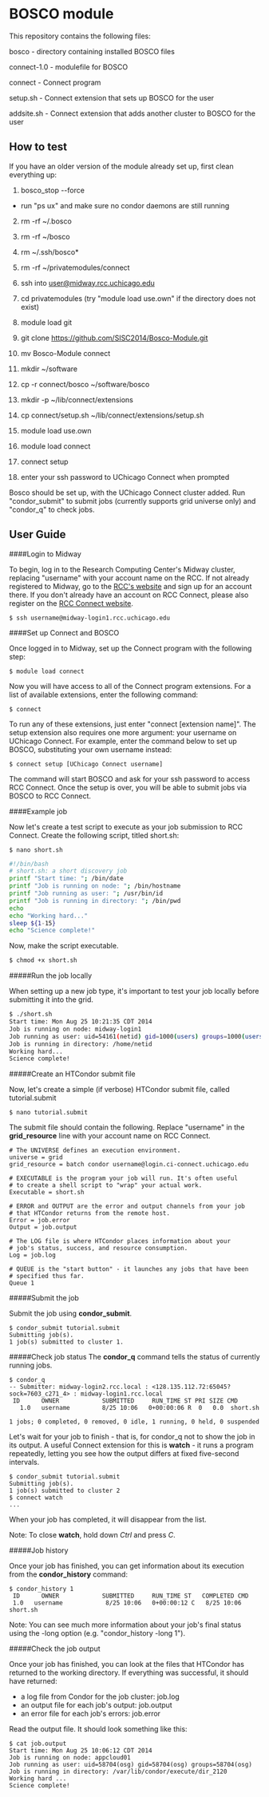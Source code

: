 BOSCO module
============
This repository contains the following files: 

bosco - directory containing installed BOSCO files 

connect-1.0 - modulefile for BOSCO

connect - Connect program

setup.sh - Connect extension that sets up BOSCO for the user

addsite.sh - Connect extension that adds another cluster to BOSCO for the user 

How to test
-----------

If you have an older version of the module already set up, first clean everything up:
1. bosco_stop --force 
 - run "ps ux" and make sure no condor daemons are still running
2. rm -rf ~/.bosco
3. rm -rf ~/bosco
4. rm ~/.ssh/bosco*
5. rm -rf ~/privatemodules/connect  

1. ssh into user@midway.rcc.uchicago.edu
2. cd privatemodules (try "module load use.own" if the directory does not exist)
3. module load git
4. git clone https://github.com/SISC2014/Bosco-Module.git
5. mv Bosco-Module connect
6. mkdir ~/software
7. cp -r connect/bosco ~/software/bosco
8. mkdir -p ~/lib/connect/extensions
9. cp connect/setup.sh ~/lib/connect/extensions/setup.sh
10. module load use.own
11. module load connect
12. connect setup <username on UChicago Connect>
13. enter your ssh password to UChicago Connect when prompted

Bosco should be set up, with the UChicago Connect cluster added. Run "condor_submit" to submit jobs (currently supports grid universe only) and "condor_q" to check jobs. 

User Guide 
----------
####Login to Midway

To begin, log in to the Research Computing Center's Midway cluster, replacing "username" with your account name on the RCC. If not already registered to Midway, go to the [RCC's website](http://rcc.uchicago.edu/) and sign up for an account there. If you don't already have an account on RCC Connect, please also register on the [RCC Connect website](http://ci-connect.uchicago.edu/).

```
$ ssh username@midway-login1.rcc.uchicago.edu
```

####Set up Connect and BOSCO

Once logged in to Midway, set up the Connect program with the following step:

```
$ module load connect
```

Now you will have access to all of the Connect program extensions. For a list of available extensions, enter the following command:

```
$ connect
```

To run any of these extensions, just enter "connect [extension name]". The setup extension also requires one more argument: your username on UChicago Connect. For example, enter the command below to set up BOSCO, substituting your own username instead: 

```
$ connect setup [UChicago Connect username]
```

The command will start BOSCO and ask for your ssh password to access RCC Connect. Once the setup is over, you will be able to submit jobs via BOSCO to RCC Connect. 

####Example job 

Now let's create a test script to execute as your job submission to RCC Connect. Create the following script, titled short.sh: 

````
$ nano short.sh
````

````bash
#!/bin/bash
# short.sh: a short discovery job
printf "Start time: "; /bin/date
printf "Job is running on node: "; /bin/hostname
printf "Job running as user: "; /usr/bin/id
printf "Job is running in directory: "; /bin/pwd
echo
echo "Working hard..."
sleep ${1-15}
echo "Science complete!"
````

Now, make the script executable.
````bash
$ chmod +x short.sh
````

#####Run the job locally

When setting up a new job type, it's important to test your job locally before submitting it into the grid.
````bash
$ ./short.sh
Start time: Mon Aug 25 10:21:35 CDT 2014
Job is running on node: midway-login1
Job running as user: uid=54161(netid) gid=1000(users) groups=1000(users),10008(rcc)
Job is running in directory: /home/netid
Working hard...
Science complete!
````

#####Create an HTCondor submit file

Now, let's create a simple (if verbose) HTCondor submit file, called tutorial.submit

````
$ nano tutorial.submit
````

The submit file should contain the following. Replace "username" in the **grid_resource** line with your account name on RCC Connect.
````
# The UNIVERSE defines an execution environment. 
universe = grid
grid_resource = batch condor username@login.ci-connect.uchicago.edu

# EXECUTABLE is the program your job will run. It's often useful
# to create a shell script to "wrap" your actual work.
Executable = short.sh

# ERROR and OUTPUT are the error and output channels from your job
# that HTCondor returns from the remote host.
Error = job.error
Output = job.output

# The LOG file is where HTCondor places information about your
# job's status, success, and resource consumption.
Log = job.log

# QUEUE is the "start button" - it launches any jobs that have been
# specified thus far.
Queue 1
````

#####Submit the job

Submit the job using **condor_submit**.
````
$ condor_submit tutorial.submit
Submitting job(s).
1 job(s) submitted to cluster 1.
````

#####Check job status
The **condor_q** command tells the status of currently running jobs.

````
$ condor_q
-- Submitter: midway-login2.rcc.local : <128.135.112.72:65045?sock=7603_c271_4> : midway-login1.rcc.local
 ID      OWNER            SUBMITTED     RUN_TIME ST PRI SIZE CMD               
   1.0   username         8/25 10:06   0+00:00:06 R  0   0.0  short.sh         

1 jobs; 0 completed, 0 removed, 0 idle, 1 running, 0 held, 0 suspended
````

Let's wait for your job to finish - that is, for condor_q not to show the job in its output. A useful Connect extension for this is **watch** - it runs a program repeatedly, letting you see how the output differs at fixed five-second intervals.

````
$ condor_submit tutorial.submit
Submitting job(s).
1 job(s) submitted to cluster 2
$ connect watch
...
````

When your job has completed, it will disappear from the list.

Note: To close **watch**, hold down *Ctrl* and press *C*.

#####Job history

Once your job has finished, you can get information about its execution from the **condor_history** command:

````
$ condor_history 1
 ID      OWNER            SUBMITTED     RUN_TIME ST   COMPLETED CMD
 1.0   username            8/25 10:06   0+00:00:12 C   8/25 10:06 short.sh
````

Note: You can see much more information about your job's final status using the -long option (e.g. "condor_history -long 1").

#####Check the job output

Once your job has finished, you can look at the files that HTCondor has returned to the working directory. If everything was successful, it should have returned:

  * a log file from Condor for the job cluster: job.log
  * an output file for each job's output: job.output
  * an error file for each job's errors: job.error

Read the output file. It should look something like this:

````
$ cat job.output
Start time: Mon Aug 25 10:06:12 CDT 2014
Job is running on node: appcloud01
Job running as user: uid=58704(osg) gid=58704(osg) groups=58704(osg)
Job is running in directory: /var/lib/condor/execute/dir_2120
Working hard ...
Science complete!
````